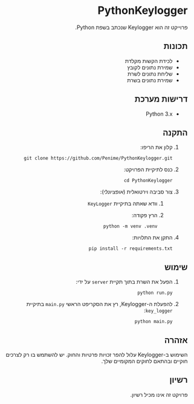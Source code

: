 <style>
   * {
      direction: rtl;
   }
</style>

# PythonKeylogger
פרוייקט זה הוא Keylogger שנכתב בשפת Python.

## תכונות

- לכידת הקשות מקלדת
- שמירת נתונים לקובץ
- שליחת נתונים לשרת
- שמירת נתונים בשרת

## דרישות מערכת

- Python 3.x

## התקנה

1. קלון את הריפו:

   ```shell
   git clone https://github.com/Penime/PythonKeylogger.git
   ```

2. כנס לתיקיית הפרויקט:

   ```shell
   cd PythonKeylogger
   ```

3. צור סביבה וירטואלית (*אופציונלי*):

   1. וודא שאתה בתיקיית `KeyLogger`

   2. הרץ פקודה:
      ```shell
      python -m venv .venv
      ```

4. התקן את התלויות:

   ```shell
   pip install -r requirements.txt
   ```

## שימוש

1. הפעל את השרת בתוך תקיית `server` על ידי:
   ```shell
   python run.py
   ```

2. להפעלת ה-Keylogger, רץ את הסקריפט הראשי `main.py` בתיקיית `key_logger`:

   ```shell
   python main.py
   ```

## אזהרה

השימוש ב-Keylogger עלול להפר זכויות פרטיות והחוק. יש להשתמש בו רק לצרכים חוקיים ובהתאם לחוקים המקומיים שלך.

## רשיון

פרויקט זה אינו מכיל רשיון.
